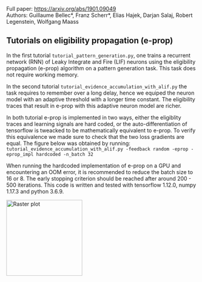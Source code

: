 Full paper: https://arxiv.org/abs/1901.09049  
Authors: Guillaume Bellec\*, Franz Scherr\*, Elias Hajek, Darjan Salaj, Robert Legenstein, Wolfgang Maass

## Tutorials on eligibility propagation (e-prop)

In the first tutorial  `tutorial_pattern_generation.py`, one trains a recurrent network (RNN) of Leaky Integrate and Fire (LIF) neurons using the eligibility propagation (e-prop) algorithm on a pattern generation task. This task does not require working memory.

In the second tutorial `tutorial_evidence_accumulation_with_alif.py` the task requires to remember over a long delay, hence we equiped the neuron model with an adaptive threshold with a longer time constant. The eligibility traces that result in e-prop with this adaptive neuron model are richer.

In both tutorial e-prop is implemented in two ways, either the eligiblity traces and learning signals are hard coded, or the auto-differentiation of tensorflow is tweacked to be mathematically equivalent to e-prop. To verify this equivalence we made sure to check that the two loss gradients are equal. The figure below was obtained by running:  
```tutorial_evidence_accumulation_with_alif.py -feedback random -eprop -eprop_impl hardcoded -n_batch 32```  

When running the hardcoded implementation of e-prop on a GPU and encountering an OOM error, it is recommended to reduce the batch size to 16 or 8. The early stopping criterion should be reached after around 200 - 500 iterations. This code is written and tested with tensorflow 1.12.0, numpy 1.17.3 and python 3.6.9. 

<img src="./figures/evidence_acc_training.png"
     alt="Raster plot"
     style="width: 200;" />
